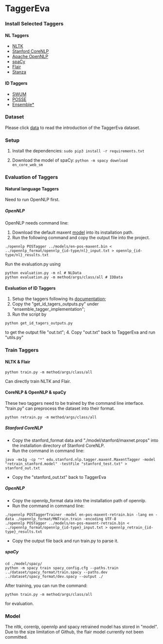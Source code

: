 TaggerEva
========
### Install Selected Taggers
#### NL Taggers
* [NLTK](https://www.nltk.org/install.html)
* [Stanford CoreNLP](https://stanfordnlp.github.io/CoreNLP/)
* [Apache OpenNLP](https://opennlp.apache.org/)
* [spaCy](https://spacy.io/)
* [Flair](https://github.com/flairNLP/flair)
* [Stanza](https://stanfordnlp.github.io/stanza/)
  
#### ID Taggers
* [SWUM](https://github.com/SCANL/SWUM)
* [POSSE](https://github.com/SCANL/POSSE) 
* [Ensemble*](https://github.com/SCANL/ensemble_tagger)

### Dataset
Please click [data](https://github.com/AnonymousAcco/TaggerEva/tree/main/dataset) to read the introduction of the TaggerEva dataset.

### Setup
1. Install the dependencies:
```sudo pip3 install -r requirements.txt```
   
2. Download the model of spaCy:
```python -m spacy download en_core_web_sm```

### Evaluation of Taggers
#### Natural language Taggers
Need to run OpenNLP first.

##### OpenNLP
OpenNLP needs command line:
1. Download the default maxent [model](https://opennlp.sourceforge.net/models-1.5/en-pos-maxent.bin) into its installation path.
2. Run the following command and copy the output file into the project.
```
./opennlp POSTagger ../models/en-pos-maxent.bin < ../opennlp_format/opennlp_{id-type/nl}_input.txt > opennlp_{id-type/nl}_results.txt
```

Run the evaluation.py using
```
python evaluation.py -m nl # NLData
python evaluation.py -m method/args/class/all # IDData
```


#### Evaluation of ID Taggers
1. Setup the taggers following its [documentation](https://github.com/SCANL/ensemble_tagger);
2. Copy the "get_id_tagers_outputs.py" under "ensemble_tagger_implementation";
3. Run the script by
```
python get_id_tagers_outputs.py
```
to get the output file "out.txt";
4. Copy "out.txt" back to TaggerEva and run "utils.py"

### Train Taggers
#### NLTK & Flair
```
python train.py -m method/args/class/all
```
Can directly train NLTK and Flair.

#### CoreNLP & OpenNLP & spaCy
These two taggers need to be trained by the command line interface. "train.py" can preprocess the dataset into their format.
```
python retrain.py -m method/args/class/all
```
##### Stanford CoreNLP
* Copy the stanford_format data and "./model/stanford/maxnet.props" into the installation directory of Stanford CoreNLP.
* Run the command in command line:
```
java -mx1g -cp "*" edu.stanford.nlp.tagger.maxent.MaxentTagger -model "retrain_stanford.model" -testFile "stanford_test.txt" > stanford_out.txt
```
* Copy the "stanford_out.txt" back to TaggerEva

##### OpenNLP
* Copy the opennlp_format data into the installation path of opennlp.
* Run the command in command line:
```
./opennlp POSTaggerTrainer -model en-pos-maxent-retrain.bin -lang en -data ./opennlp_format/MNTrain.train -encoding UTF-8
./opennlp POSTagger ../models/en-pos-maxent-retrain.bin < ../opennlp_format/opennlp_{id-type}_input.txt > opennlp_retrain_{id-type}_results.txt
```
* Copy the output file back and run train.py to parse it.

##### spaCy
 
  ```
  cd ./model/spacy/
  python -m spacy train spacy_config.cfg --paths.train ../dataset/spacy_format/train.spacy --paths.dev ../dataset/spacy_format/dev.spacy --output ./
```

After training, you can run the command:
```
python train.py -m method/args/class/all
```
for evaluation.

### Model
The nltk, corenlp, opennlp and spacy retrained model has stored in "model". Due to the size limitation of Github, the flair model currently not been committed.

